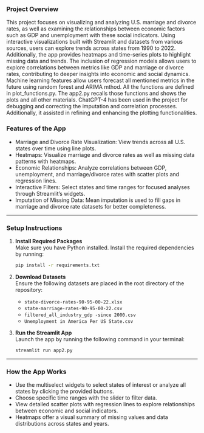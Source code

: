 ### **Project Overview**  
This project focuses on visualizing and analyzing U.S. marriage and divorce rates, as well as examining the relationships between economic factors such as GDP and unemployment with these social indicators. Using interactive visualizations built with Streamlit and datasets from various sources, users can explore trends across states from 1990 to 2022. Additionally, the app provides heatmaps and time-series plots to highlight missing data and trends. The inclusion of regression models allows users to explore correlations between metrics like GDP and marriage or divorce rates, contributing to deeper insights into economic and social dynamics. Machine learning features allow users forecast all mentioned metrics in the future using random forest and ARIMA mthod. All the functions are defined in plot_functions.py. The app2.py recalls those functions and shows the plots and all other materials. 
ChatGPT-4 has been used in the project for debugging and correcting the imputation and correlation processes. Additionally, it assisted in refining and enhancing the plotting functionalities.

### **Features of the App**  
- Marriage and Divorce Rate Visualization: View trends across all U.S. states over time using line plots.  
- Heatmaps: Visualize marriage and divorce rates as well as missing data patterns with heatmaps.  
- Economic Relationships: Analyze correlations between GDP, unemployment, and marriage/divorce rates with scatter plots and regression lines.  
- Interactive Filters: Select states and time ranges for focused analyses through Streamlit’s widgets.  
- Imputation of Missing Data: Mean imputation is used to fill gaps in marriage and divorce rate datasets for better completeness.

---

### **Setup Instructions**  

1. **Install Required Packages**  
   Make sure you have Python installed. Install the required dependencies by running:  
   ```bash
   pip install -r requirements.txt
   ```

2. **Download Datasets**  
   Ensure the following datasets are placed in the root directory of the repository:  
   - `state-divorce-rates-90-95-00-22.xlsx`
   - `state-marriage-rates-90-95-00-22.csv`
   - `filtered_all_industry_gdp -since 2000.csv`
   - `Unemployment in America Per US State.csv`

3. **Run the Streamlit App**  
   Launch the app by running the following command in your terminal:  
   ```bash
   streamlit run app2.py
   ```

---

### **How the App Works**  
- Use the multiselect widgets to select states of interest or analyze all states by clicking the provided buttons.
- Choose specific time ranges with the slider to filter data.
- View detailed scatter plots with regression lines to explore relationships between economic and social indicators.
- Heatmaps offer a visual summary of missing values and data distributions across states and years.
